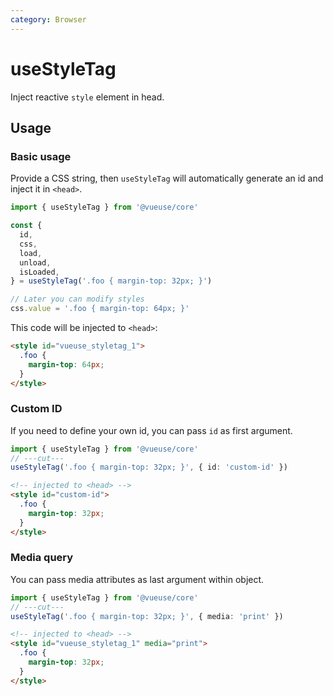 ```yaml
---
category: Browser
---
```


# useStyleTag

Inject reactive `style` element in head.

## Usage

### Basic usage

Provide a CSS string, then `useStyleTag` will automatically generate an id and inject it in `<head>`.

```ts
import { useStyleTag } from '@vueuse/core'

const {
  id,
  css,
  load,
  unload,
  isLoaded,
} = useStyleTag('.foo { margin-top: 32px; }')

// Later you can modify styles
css.value = '.foo { margin-top: 64px; }'
```

This code will be injected to `<head>`:

```html
<style id="vueuse_styletag_1">
  .foo {
    margin-top: 64px;
  }
</style>
```

### Custom ID

If you need to define your own id, you can pass `id` as first argument.

```ts
import { useStyleTag } from '@vueuse/core'
// ---cut---
useStyleTag('.foo { margin-top: 32px; }', { id: 'custom-id' })
```

```html
<!-- injected to <head> -->
<style id="custom-id">
  .foo {
    margin-top: 32px;
  }
</style>
```

### Media query

You can pass media attributes as last argument within object.

```ts
import { useStyleTag } from '@vueuse/core'
// ---cut---
useStyleTag('.foo { margin-top: 32px; }', { media: 'print' })
```

```html
<!-- injected to <head> -->
<style id="vueuse_styletag_1" media="print">
  .foo {
    margin-top: 32px;
  }
</style>
```
